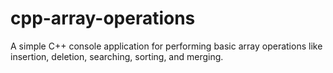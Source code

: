 # cpp-array-operations
A simple C++ console application for performing basic array operations like insertion, deletion, searching, sorting, and merging.
